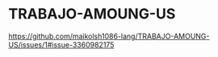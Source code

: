 # TRABAJO-AMOUNG-US
https://github.com/maikolsh1086-lang/TRABAJO-AMOUNG-US/issues/1#issue-3360982175
